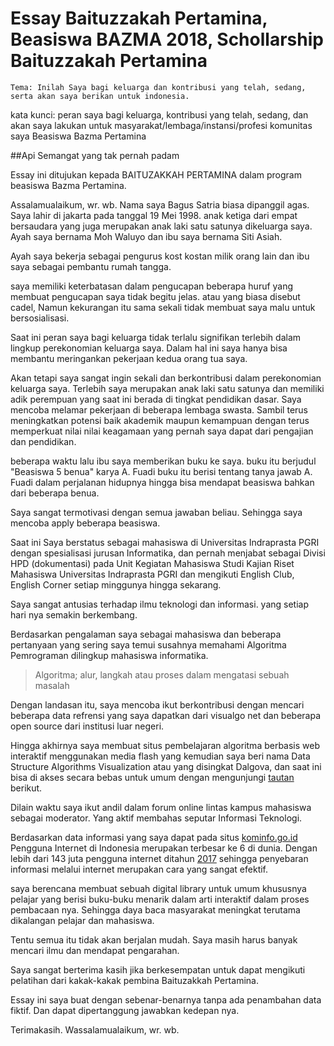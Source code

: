 # Essay Baituzzakah Pertamina, Beasiswa BAZMA 2018, Schollarship Baituzzakah Pertamina

`Tema: Inilah Saya bagi keluarga dan kontribusi yang telah, sedang, serta akan saya berikan untuk indonesia.`

kata kunci: peran saya bagi keluarga, 
kontribusi yang telah, 
sedang, 
dan akan saya lakukan untuk masyarakat/lembaga/instansi/profesi komunitas saya
Beasiswa Bazma Pertamina


##Api Semangat  yang tak pernah padam

Essay ini ditujukan kepada BAITUZAKKAH PERTAMINA dalam program beasiswa Bazma Pertamina.

Assalamualaikum, wr. wb.
Nama saya Bagus Satria ⁮biasa dipanggil agas. Saya lahir di jakarta pada tanggal 19 Mei 1998. anak ketiga dari empat bersaudara yang juga merupakan anak laki satu satunya dikeluarga saya. Ayah saya bernama Moh Waluyo dan ibu saya bernama Siti Asiah. 

Ayah saya bekerja sebagai pengurus kost kostan milik orang lain dan ibu saya sebagai pembantu rumah tangga.

saya memiliki keterbatasan dalam pengucapan beberapa huruf yang membuat pengucapan saya tidak begitu jelas. atau yang biasa disebut cadel, Namun kekurangan itu sama sekali tidak membuat saya malu untuk bersosialisasi.

Saat ini peran saya bagi keluarga tidak terlalu signifikan terlebih dalam lingkup perekonomian keluarga saya. Dalam hal ini saya hanya bisa membantu meringankan pekerjaan kedua orang tua saya.

Akan tetapi saya sangat ingin sekali dan berkontribusi dalam perekonomian keluarga saya. Terlebih saya merupakan anak laki satu satunya dan memiliki adik perempuan yang saat ini berada di tingkat pendidikan dasar.
Saya mencoba melamar pekerjaan di beberapa lembaga swasta. Sambil terus meningkatkan potensi baik akademik maupun kemampuan dengan terus memperkuat nilai nilai keagamaan yang pernah saya dapat dari pengajian dan pendidikan.

beberapa waktu lalu ibu saya memberikan buku ke saya. buku itu berjudul "Beasiswa 5 benua" karya A. Fuadi buku itu berisi tentang tanya jawab A. Fuadi dalam perjalanan hidupnya hingga bisa mendapat beasiswa bahkan dari beberapa benua.

Saya sangat termotivasi dengan semua jawaban beliau. Sehingga saya mencoba apply beberapa beasiswa. 

Saat ini
Saya berstatus sebagai mahasiswa di Universitas Indraprasta PGRI dengan spesialisasi jurusan Informatika, dan pernah menjabat sebagai Divisi HPD (dokumentasi) pada Unit Kegiatan Mahasiswa Studi Kajian Riset Mahasiswa Universitas Indraprasta PGRI dan mengikuti English Club, English Corner setiap minggunya hingga sekarang.

Saya sangat antusias terhadap ilmu teknologi dan informasi. yang setiap hari nya semakin berkembang.

Berdasarkan pengalaman saya sebagai mahasiswa dan beberapa pertanyaan yang sering saya temui susahnya memahami Algoritma Pemrograman dilingkup mahasiswa informatika. 

>Algoritma; alur, langkah atau proses dalam mengatasi sebuah masalah

Dengan landasan itu, saya mencoba ikut berkontribusi dengan mencari beberapa data refrensi yang saya dapatkan dari visualgo net dan beberapa open source dari institusi luar negeri.

Hingga akhirnya saya membuat situs pembelajaran algoritma berbasis web interaktif menggunakan media flash yang kemudian saya beri nama Data Structure Algorithms Visualization atau yang disingkat Dalgova, dan saat ini bisa di akses secara bebas untuk umum dengan mengunjungi [tautan](https://bagussatria.github.io/Dalgova) berikut. 

Dilain waktu saya ikut andil dalam forum online lintas kampus mahasiswa sebagai moderator. Yang aktif membahas seputar Informasi Teknologi.

Berdasarkan data informasi yang saya dapat pada situs [kominfo.go.id]( https://kominfo.go.id/content/detail/4286/pengguna-%20internet-indonesia-nomor-enam-dunia/0/sorotan_media) Pengguna Internet di Indonesia merupakan terbesar ke 6 di dunia. Dengan lebih dari 143 juta pengguna internet ditahun [2017]( https://ekonomi.kompas.com/read/2018/02/19/161115126/tahun-2017-pengguna-internet-di-indonesia-mencapai-14326-juta-orang) sehingga penyebaran informasi melalui internet merupakan cara yang sangat efektif.

saya berencana membuat sebuah digital library untuk umum khususnya pelajar  yang berisi buku-buku menarik dalam arti interaktif dalam proses pembacaan nya. Sehingga daya baca masyarakat meningkat terutama dikalangan pelajar dan mahasiswa.

Tentu semua itu tidak akan berjalan mudah. Saya masih harus banyak mencari ilmu dan mendapat pengarahan.

Saya sangat berterima kasih jika berkesempatan untuk  dapat mengikuti pelatihan dari kakak-kakak pembina Baituzakkah Pertamina.

Essay ini saya buat dengan sebenar-benarnya tanpa ada penambahan data fiktif. Dan dapat dipertanggung jawabkan kedepan nya.

Terimakasih. Wassalamualaikum, wr. wb.
